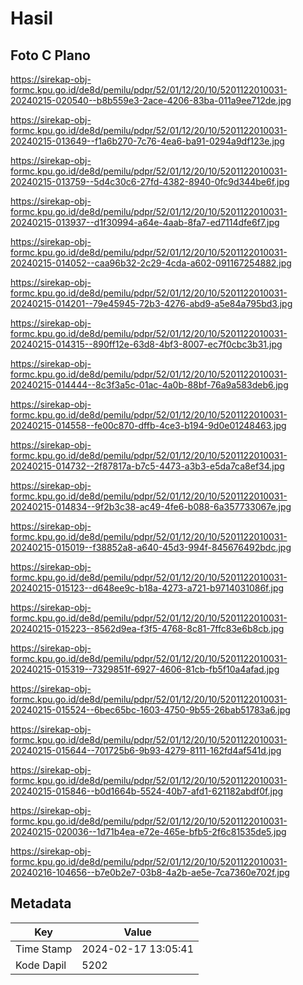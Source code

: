 # Hasil

## Foto C Plano

https://sirekap-obj-formc.kpu.go.id/de8d/pemilu/pdpr/52/01/12/20/10/5201122010031-20240215-020540--b8b559e3-2ace-4206-83ba-011a9ee712de.jpg

https://sirekap-obj-formc.kpu.go.id/de8d/pemilu/pdpr/52/01/12/20/10/5201122010031-20240215-013649--f1a6b270-7c76-4ea6-ba91-0294a9df123e.jpg

https://sirekap-obj-formc.kpu.go.id/de8d/pemilu/pdpr/52/01/12/20/10/5201122010031-20240215-013759--5d4c30c6-27fd-4382-8940-0fc9d344be6f.jpg

https://sirekap-obj-formc.kpu.go.id/de8d/pemilu/pdpr/52/01/12/20/10/5201122010031-20240215-013937--d1f30994-a64e-4aab-8fa7-ed7114dfe6f7.jpg

https://sirekap-obj-formc.kpu.go.id/de8d/pemilu/pdpr/52/01/12/20/10/5201122010031-20240215-014052--caa96b32-2c29-4cda-a602-091167254882.jpg

https://sirekap-obj-formc.kpu.go.id/de8d/pemilu/pdpr/52/01/12/20/10/5201122010031-20240215-014201--79e45945-72b3-4276-abd9-a5e84a795bd3.jpg

https://sirekap-obj-formc.kpu.go.id/de8d/pemilu/pdpr/52/01/12/20/10/5201122010031-20240215-014315--890ff12e-63d8-4bf3-8007-ec7f0cbc3b31.jpg

https://sirekap-obj-formc.kpu.go.id/de8d/pemilu/pdpr/52/01/12/20/10/5201122010031-20240215-014444--8c3f3a5c-01ac-4a0b-88bf-76a9a583deb6.jpg

https://sirekap-obj-formc.kpu.go.id/de8d/pemilu/pdpr/52/01/12/20/10/5201122010031-20240215-014558--fe00c870-dffb-4ce3-b194-9d0e01248463.jpg

https://sirekap-obj-formc.kpu.go.id/de8d/pemilu/pdpr/52/01/12/20/10/5201122010031-20240215-014732--2f87817a-b7c5-4473-a3b3-e5da7ca8ef34.jpg

https://sirekap-obj-formc.kpu.go.id/de8d/pemilu/pdpr/52/01/12/20/10/5201122010031-20240215-014834--9f2b3c38-ac49-4fe6-b088-6a357733067e.jpg

https://sirekap-obj-formc.kpu.go.id/de8d/pemilu/pdpr/52/01/12/20/10/5201122010031-20240215-015019--f38852a8-a640-45d3-994f-845676492bdc.jpg

https://sirekap-obj-formc.kpu.go.id/de8d/pemilu/pdpr/52/01/12/20/10/5201122010031-20240215-015123--d648ee9c-b18a-4273-a721-b9714031086f.jpg

https://sirekap-obj-formc.kpu.go.id/de8d/pemilu/pdpr/52/01/12/20/10/5201122010031-20240215-015223--8562d9ea-f3f5-4768-8c81-7ffc83e6b8cb.jpg

https://sirekap-obj-formc.kpu.go.id/de8d/pemilu/pdpr/52/01/12/20/10/5201122010031-20240215-015319--7329851f-6927-4606-81cb-fb5f10a4afad.jpg

https://sirekap-obj-formc.kpu.go.id/de8d/pemilu/pdpr/52/01/12/20/10/5201122010031-20240215-015524--6bec65bc-1603-4750-9b55-26bab51783a6.jpg

https://sirekap-obj-formc.kpu.go.id/de8d/pemilu/pdpr/52/01/12/20/10/5201122010031-20240215-015644--701725b6-9b93-4279-8111-162fd4af541d.jpg

https://sirekap-obj-formc.kpu.go.id/de8d/pemilu/pdpr/52/01/12/20/10/5201122010031-20240215-015846--b0d1664b-5524-40b7-afd1-621182abdf0f.jpg

https://sirekap-obj-formc.kpu.go.id/de8d/pemilu/pdpr/52/01/12/20/10/5201122010031-20240215-020036--1d71b4ea-e72e-465e-bfb5-2f6c81535de5.jpg

https://sirekap-obj-formc.kpu.go.id/de8d/pemilu/pdpr/52/01/12/20/10/5201122010031-20240216-104656--b7e0b2e7-03b8-4a2b-ae5e-7ca7360e702f.jpg


## Metadata

| Key        | Value               |
| ---------- | ------------------- |
| Time Stamp | 2024-02-17 13:05:41 |
| Kode Dapil | 5202                |



